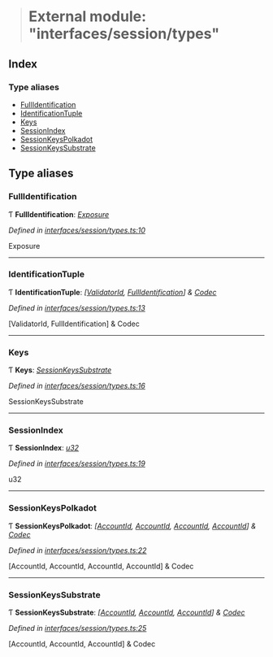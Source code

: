 > # External module: "interfaces/session/types"

## Index

### Type aliases

* [FullIdentification](_interfaces_session_types_.md#fullidentification)
* [IdentificationTuple](_interfaces_session_types_.md#identificationtuple)
* [Keys](_interfaces_session_types_.md#keys)
* [SessionIndex](_interfaces_session_types_.md#sessionindex)
* [SessionKeysPolkadot](_interfaces_session_types_.md#sessionkeyspolkadot)
* [SessionKeysSubstrate](_interfaces_session_types_.md#sessionkeyssubstrate)

## Type aliases

###  FullIdentification

Ƭ **FullIdentification**: *[Exposure](../interfaces/_interfaces_staking_types_.exposure.md)*

*Defined in [interfaces/session/types.ts:10](https://github.com/polkadot-js/api/blob/35622a9/packages/types/src/interfaces/session/types.ts#L10)*

Exposure

___

###  IdentificationTuple

Ƭ **IdentificationTuple**: *[[ValidatorId](_interfaces_runtime_types_.md#validatorid), [FullIdentification](_interfaces_session_types_.md#fullidentification)] & [Codec](../interfaces/_types_.codec.md)*

*Defined in [interfaces/session/types.ts:13](https://github.com/polkadot-js/api/blob/35622a9/packages/types/src/interfaces/session/types.ts#L13)*

[ValidatorId, FullIdentification] & Codec

___

###  Keys

Ƭ **Keys**: *[SessionKeysSubstrate](_interfaces_session_types_.md#sessionkeyssubstrate)*

*Defined in [interfaces/session/types.ts:16](https://github.com/polkadot-js/api/blob/35622a9/packages/types/src/interfaces/session/types.ts#L16)*

SessionKeysSubstrate

___

###  SessionIndex

Ƭ **SessionIndex**: *[u32](../interfaces/_interfaceregistry_.interfaceregistry.md#u32)*

*Defined in [interfaces/session/types.ts:19](https://github.com/polkadot-js/api/blob/35622a9/packages/types/src/interfaces/session/types.ts#L19)*

u32

___

###  SessionKeysPolkadot

Ƭ **SessionKeysPolkadot**: *[[AccountId](../classes/_primitive_generic_accountid_.accountid.md), [AccountId](../classes/_primitive_generic_accountid_.accountid.md), [AccountId](../classes/_primitive_generic_accountid_.accountid.md), [AccountId](../classes/_primitive_generic_accountid_.accountid.md)] & [Codec](../interfaces/_types_.codec.md)*

*Defined in [interfaces/session/types.ts:22](https://github.com/polkadot-js/api/blob/35622a9/packages/types/src/interfaces/session/types.ts#L22)*

[AccountId, AccountId, AccountId, AccountId] & Codec

___

###  SessionKeysSubstrate

Ƭ **SessionKeysSubstrate**: *[[AccountId](../classes/_primitive_generic_accountid_.accountid.md), [AccountId](../classes/_primitive_generic_accountid_.accountid.md), [AccountId](../classes/_primitive_generic_accountid_.accountid.md)] & [Codec](../interfaces/_types_.codec.md)*

*Defined in [interfaces/session/types.ts:25](https://github.com/polkadot-js/api/blob/35622a9/packages/types/src/interfaces/session/types.ts#L25)*

[AccountId, AccountId, AccountId] & Codec
